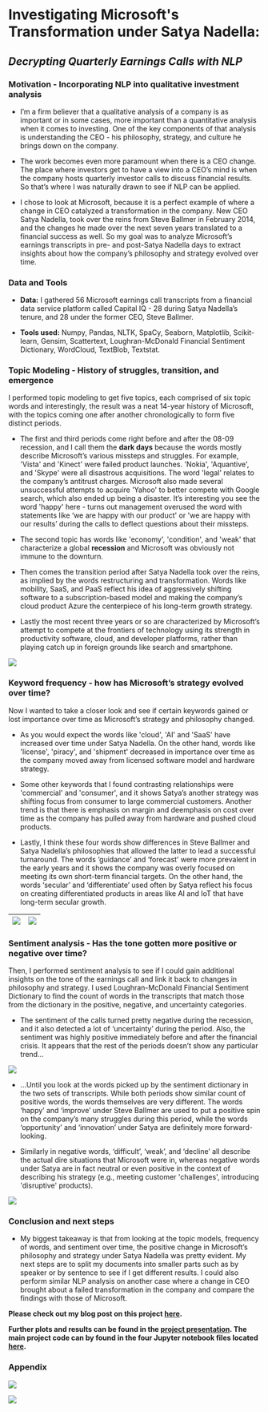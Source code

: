# Investigating Microsoft's Transformation under Satya Nadella:
## *Decrypting Quarterly Earnings Calls with NLP*

### Motivation - Incorporating NLP into qualitative investment analysis

- I’m a firm believer that a qualitative analysis of a company is as important or in some cases, more important than a quantitative analysis when it comes to investing.  One of the key components of that analysis is understanding the CEO - his philosophy, strategy, and culture he brings down on the company. 

- The work becomes even more paramount when there is a CEO change.  The place where investors get to have a view into a CEO’s mind is when the company hosts quarterly investor calls to discuss financial results.  So that’s where I was naturally drawn to see if NLP can be applied. 

- I chose to look at Microsoft, because it is a perfect example of where a change in CEO catalyzed a transformation in the company.  New CEO Satya Nadella, took over the reins from Steve Ballmer in February 2014, and the changes he made over the next seven years translated to a financial success as well. So my goal was to analyze Microsoft’s earnings transcripts in pre- and post-Satya Nadella days to extract insights about how the company’s philosophy and strategy evolved over time.

### Data and Tools 

- **Data:** I gathered 56 Microsoft earnings call transcripts from a financial data service platform called Capital IQ - 28 during Satya Nadella’s tenure, and 28 under the former CEO, Steve Ballmer.
 
- **Tools used:** Numpy, Pandas, NLTK, SpaCy, Seaborn, Matplotlib, Scikit-learn, Gensim, Scattertext, Loughran-McDonald Financial Sentiment Dictionary, WordCloud, TextBlob, Textstat.

### Topic Modeling - History of struggles, transition, and emergence

I performed topic modeling to get five topics, each comprised of six topic words and interestingly, the result was a neat 14-year history of Microsoft, with the topics coming one after another chronologically to form five distinct periods.

- The first and third periods come right before and after the 08-09 recession, and I call them the **dark days** because the words mostly describe Microsoft’s various missteps and struggles.  For example, 'Vista' and 'Kinect' were failed product launches.  'Nokia', 'Aquantive', and 'Skype' were all disastrous acquisitions.  The word 'legal' relates to the company’s antitrust charges.  Microsoft also made several unsuccessful attempts to acquire 'Yahoo' to better compete with Google search, which also ended up being a disaster.  It’s interesting you see the word 'happy' here - turns out management overused the word with statements like ‘we are happy with our product' or 'we are happy with our results’ during the calls to deflect questions about their missteps.

- The second topic has words like 'economy', 'condition', and 'weak' that characterize a global **recession** and Microsoft was obviously not immune to the downturn.

- Then comes the transition period after Satya Nadella took over the reins, as implied by the words restructuring and transformation.  Words like mobility, SaaS, and PaaS reflect his idea of aggressively shifting software to a subscription-based model and making the company’s cloud product Azure the centerpiece of his long-term growth strategy.  

- Lastly the most recent three years or so are characterized by Microsoft’s attempt to compete at the frontiers of technology using its strength in productivity software, cloud, and developer platforms, rather than playing catch up in foreign grounds like search and smartphone.

![](Charts/topic_modeling_ppt.png)

### Keyword frequency - how has Microsoft’s strategy evolved over time?

Now I wanted to take a closer look and see if certain keywords gained or lost importance over time as Microsoft’s strategy and philosophy changed. 

- As you would expect the words like 'cloud', 'AI' and 'SaaS' have increased over time under Satya Nadella.  On the other hand, words like 'license', 'piracy', and 'shipment' decreased in importance over time as the company moved away from licensed software model and hardware strategy.  

- Some other keywords that I found contrasting relationships were 'commercial' and 'consumer', and it shows Satya’s another strategy was shifting focus from consumer to large commercial customers.  Another trend is that there is emphasis on margin and deemphasis on cost over time as the company has pulled away from hardware and pushed cloud products.

- Lastly, I think these four words show differences in Steve Ballmer and Satya Nadella’s philosophies that allowed the latter to lead a successful turnaround.  The words ‘guidance’ and ‘forecast’ were more prevalent in the early years and it shows the company was overly focused on meeting its own short-term financial targets.  On the other hand, the words ‘secular’ and ‘differentiate’ used often by Satya reflect his focus on creating differentiated products in areas like AI and IoT that have long-term secular growth.  

![](Charts/keyword_heatmap_ppt1.png) | ![](Charts/keyword_heatmap_ppt2.png)
------------- | -------------

### Sentiment analysis - Has the tone gotten more positive or negative over time?

Then, I performed sentiment analysis to see if I could gain additional insights on the tone of the earnings call and link it back to changes in philosophy and strategy.  I used Loughran-McDonald Financial Sentiment Dictionary to find the count of words in the transcripts that match those from the dictionary in the positive, negative, and uncertainty categories. 

- The sentiment of the calls turned pretty negative during the recession, and it also detected a lot of ‘uncertainty’ during the period.  Also, the sentiment was highly positive immediately before and after the financial crisis.  It appears that the rest of the periods doesn’t show any particular trend… 

![](Charts/sentiment_analysis_heatmap_ppt.png)

- …Until you look at the words picked up by the sentiment dictionary in the two sets of transcripts.  While both periods show similar count of positive words, the words themselves are very different.  The words ‘happy’ and ‘improve’ under Steve Ballmer are used to put a positive spin on the company’s many struggles during this period, while the words ‘opportunity’ and ‘innovation’ under Satya are definitely more forward-looking.   

- Similarly in negative words, ‘difficult’, ‘weak’, and ‘decline’ all describe the actual dire situations that Microsoft were in, whereas negative words under Satya are in fact neutral or even positive in the context of describing his strategy (e.g., meeting customer 'challenges', introducing 'disruptive' products).  

![](Charts/sentiment_analysis_table_ppt.png)

### Conclusion and next steps

- My biggest takeaway is that from looking at the topic models, frequency of words, and sentiment over time, the positive change in Microsoft’s philosophy and strategy under Satya Nadella was pretty evident.  My next steps are to split my documents into smaller parts such as by speaker or by sentence to see if I get different results.  I could also perform similar NLP analysis on another case where a change in CEO brought about a failed transformation in the company and compare the findings with those of Microsoft.  

**Please check out my blog post on this project [here](https://mikechoi90.medium.com/investigating-microsofts-transformation-under-satya-nadella-f49083294c35).**

**Further plots and results can be found in the [project presentation](Presentation/Metis_Project4_PPT_vF.pdf). The main project code can by found in the four Jupyter notebook files located [here](Notebooks).**

### Appendix

![](Charts/scattertext_plot_ppt.png)

![](Charts/word2vec_tsne_plot_ppt.png)

